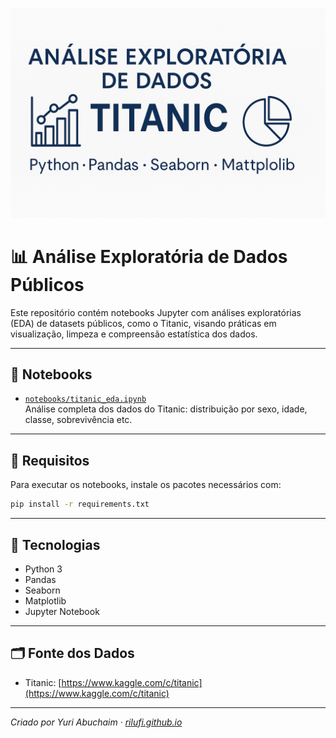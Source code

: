 <p align="center">
  <img src="https://github.com/rilufi/eda-kaggle-public-data/blob/main/assets/banner-titanic.png?raw=true" alt="Banner Análise Exploratoria Titanic">
</p>

# 📊 Análise Exploratória de Dados Públicos

Este repositório contém notebooks Jupyter com análises exploratórias (EDA) de datasets públicos, como o Titanic, visando práticas em visualização, limpeza e compreensão estatística dos dados.

---

## 📁 Notebooks

- [`notebooks/titanic_eda.ipynb`](notebooks/titanic_eda.ipynb)  
  Análise completa dos dados do Titanic: distribuição por sexo, idade, classe, sobrevivência etc.

---

## 🔧 Requisitos

Para executar os notebooks, instale os pacotes necessários com:

```bash
pip install -r requirements.txt
```

---

## 🧪 Tecnologias

- Python 3
- Pandas
- Seaborn
- Matplotlib
- Jupyter Notebook

---

## 🗂️ Fonte dos Dados

- Titanic: [https://www.kaggle.com/c/titanic](https://www.kaggle.com/c/titanic)

---

*Criado por Yuri Abuchaim · [rilufi.github.io](https://rilufi.github.io)*
